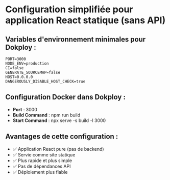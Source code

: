# Configuration simplifiée pour application React statique (sans API)

## Variables d'environnement minimales pour Dokploy :

```
PORT=3000
NODE_ENV=production
CI=false
GENERATE_SOURCEMAP=false
HOST=0.0.0.0
DANGEROUSLY_DISABLE_HOST_CHECK=true
```

## Configuration Docker dans Dokploy :
- **Port** : 3000
- **Build Command** : npm run build
- **Start Command** : npx serve -s build -l 3000

## Avantages de cette configuration :
- ✅ Application React pure (pas de backend)
- ✅ Servie comme site statique
- ✅ Plus rapide et plus simple
- ✅ Pas de dépendances API
- ✅ Déploiement plus fiable
